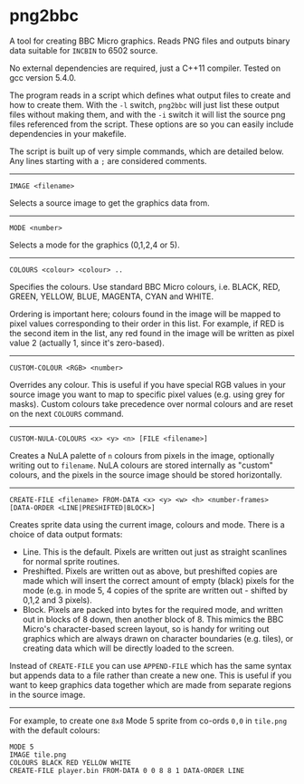 # png2bbc
A tool for creating BBC Micro graphics.  Reads PNG files and outputs binary data suitable for `INCBIN` to 6502 source.  

No external dependencies are required, just a C++11 compiler.  Tested on gcc version 5.4.0.

The program reads in a script which defines what output files to create and how to create them.  With the `-l` switch, `png2bbc` will just list these output files without making them, and with the `-i` switch it will list the source png files referenced from the script.  These options are so you can easily include dependencies in your makefile.

The script is built up of very simple commands, which are detailed below.  Any lines starting with a `;` are considered comments.

---

````
IMAGE <filename>
````
Selects a source image to get the graphics data from.

---

````
MODE <number>
````
Selects a mode for the graphics (0,1,2,4 or 5).

---

````
COLOURS <colour> <colour> ..
````
Specifies the colours.  Use standard BBC Micro colours, i.e. BLACK, RED, GREEN, YELLOW, BLUE, MAGENTA, CYAN and WHITE.

Ordering is important here; colours found in the image will be mapped to pixel values corresponding to their order in this list.  For example, if RED is the second item in the list, any red found in the image will be written as pixel value 2 (actually 1, since it's  zero-based).

---

````
CUSTOM-COLOUR <RGB> <number>
````
Overrides any colour.  This is useful if you have special RGB values in your source image you want to map to specific pixel values (e.g. using grey for masks).  Custom colours take precedence over normal colours and are reset on the next `COLOURS` command.

---

````
CUSTOM-NULA-COLOURS <x> <y> <n> [FILE <filename>]
````
Creates a NuLA palette of `n` colours from pixels in the image, optionally writing out to `filename`.  NuLA colours are stored internally as "custom" colours, and the pixels in the source image should be stored horizontally.

---

````
CREATE-FILE <filename> FROM-DATA <x> <y> <w> <h> <number-frames> [DATA-ORDER <LINE|PRESHIFTED|BLOCK>]
````
Creates sprite data using the current image, colours and mode.  There is a choice of data output formats:

- Line. This is the default. Pixels are written out just as straight scanlines for normal sprite routines.
- Preshifted. Pixels are written out as above, but preshifted copies are made which will insert the correct amount of empty (black) pixels for the mode (e.g. in mode 5, 4 copies of the sprite are written out - shifted by 0,1,2 and 3 pixels).
- Block. Pixels are packed into bytes for the required mode, and written out in blocks of 8 down, then another block of 8.  This mimics the BBC Micro's character-based screen layout, so is handy for writing out graphics which are always drawn on character boundaries (e.g. tiles), or creating data which will be directly loaded to the screen.

Instead of `CREATE-FILE` you can use `APPEND-FILE` which has the same syntax but appends data to a file rather than create a new one. This is useful if you want to keep graphics data together which are made from separate regions in the source image.

---

For example, to create one `8x8` Mode 5 sprite from co-ords `0,0` in `tile.png` with the default colours:
```
MODE 5
IMAGE tile.png
COLOURS BLACK RED YELLOW WHITE
CREATE-FILE player.bin FROM-DATA 0 0 8 8 1 DATA-ORDER LINE
```
